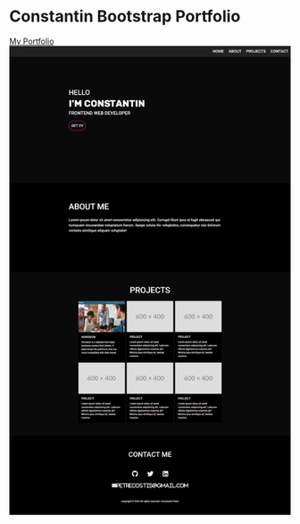 # Constantin Bootstrap Portfolio 

[My Portfolio](https://costique.github.io/bootstrap-portfolio/)
![webphoto](./images/portfolio.png)
